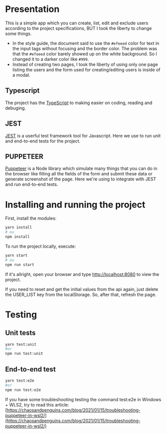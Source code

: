 # Presentation
This is a simple app which you can create, list, edit and exclude users according to the project specifications, BUT I took the liberty to change some things.

- In the style guide, the document said to use the `#efeeed` color for text in the input tags without focusing and the border color. The problem was that the `#efeeed` color barely showed up on the white background. So I changed it to a darker color like `#999`.
- Instead of creating two pages, I took the liberty of using only one page listing the users and the form used for creating/editing users is inside of a modal.

## Typescript
The project has the [TypeScript](https://www.typescriptlang.org/) to making easier on coding, reading and debuging.

## JEST
[JEST](https://jestjs.io/) is a userful test framework tool for Javascript. Here we use to run unit and end-to-end tests for the project.

## PUPPETEER
[Puppeteer](https://pptr.dev/) is a Node library which simulate many things that you can do in the browser like filling all the fields of the form and submit these data or generate screenshot of the page. Here we're using to integrate with JEST and run end-to-end tests.

# Installing and running the project

First, install the modules:

```bash
yarn install
# ou
npm install
```

To run the project locally, execute:

```bash
yarn start
# ou
npm run start
```

If it's allright, open your browser and type [http://localhost:8080](http://localhost:8080) to view the project.

If you need to reset and get the initial values from the api again, just delete the USER_LIST key from the localStorage. So, after that, refresh the page.

# Testing
## Unit tests
```bash
yarn test:unit
#or
npm run test:unit
```

## End-to-end test
```bash
yarn test:e2e
#or
npm run test:e2e
```

If you have some troubleshooting testing the command test:e2e in Windows + WLS2, try to read this article: [https://chaosandpenguins.com/blog/2021/01/15/troubleshooting-puppeteer-in-wsl2/](https://chaosandpenguins.com/blog/2021/01/15/troubleshooting-puppeteer-in-wsl2/)